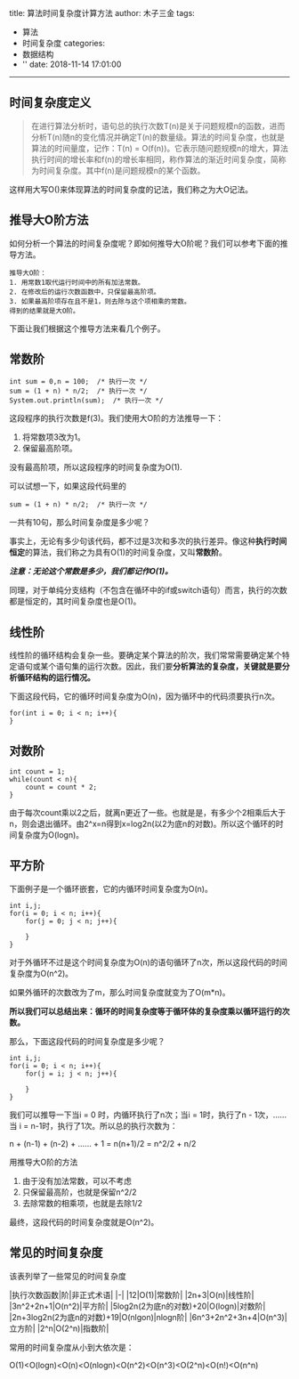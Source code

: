 title: 算法时间复杂度计算方法
author: 木子三金
tags:
  - 算法
  - 时间复杂度
categories:
  - 数据结构
  - ''
date: 2018-11-14 17:01:00
---
## 时间复杂度定义
>在进行算法分析时，语句总的执行次数T(n)是关于问题规模n的函数，进而分析T(n)随n的变化情况并确定T(n)的数量级。算法的时间复杂度，也就是算法的时间量度，记作：T(n) = O(f(n))。它表示随问题规模n的增大，算法执行时间的增长率和f(n)的增长率相同，称作算法的渐近时间复杂度，简称为时间复杂度。其中f(n)是问题规模n的某个函数。

这样用大写O()来体现算法的时间复杂度的记法，我们称之为大O记法。
<!-- more -->

## 推导大O阶方法
如何分析一个算法的时间复杂度呢？即如何推导大O阶呢？我们可以参考下面的推导方法。

	推导大O阶：
	1. 用常数1取代运行时间中的所有加法常数。
	2. 在修改后的运行次数函数中，只保留最高阶项。
	3. 如果最高阶项存在且不是1，则去除与这个项相乘的常数。
	得到的结果就是大O阶。
下面让我们根据这个推导方法来看几个例子。


## 常数阶
```
int sum = 0,n = 100;  /* 执行一次 */
sum = (1 + n) * n/2;  /* 执行一次 */
System.out.println(sum);  /* 执行一次 */
```
这段程序的执行次数是f(3)。我们使用大O阶的方法推导一下：
1. 将常数项3改为1。
2. 保留最高阶项。

没有最高阶项，所以这段程序的时间复杂度为O(1).

可以试想一下，如果这段代码里的
```
sum = (1 + n) * n/2;  /* 执行一次 */
```
一共有10句，那么时间复杂度是多少呢？

事实上，无论有多少句该代码，都不过是3次和多次的执行差异。像这种**执行时间恒定**的算法，我们称之为具有O(1)的时间复杂度，又叫**常数阶**。

***注意：无论这个常数是多少，我们都记作O(1)。***

同理，对于单纯分支结构（不包含在循环中的if或switch语句）而言，执行的次数都是恒定的，其时间复杂度也是O(1)。

## 线性阶

线性阶的循环结构会复杂一些。要确定某个算法的阶次，我们常常需要确定某个特定语句或某个语句集的运行次数。因此，我们要**分析算法的复杂度，关键就是要分析循环结构的运行情况。**

下面这段代码，它的循环时间复杂度为O(n)，因为循环中的代码须要执行n次。
```
for(int i = 0; i < n; i++){
}
```

## 对数阶
```
int count = 1;
while(count < n){
	count = count * 2;
}
```
由于每次count乘以2之后，就离n更近了一些。也就是是，有多少个2相乘后大于n，则会退出循环。由2^x=n得到x=log2n(以2为底n的对数)。所以这个循环的时间复杂度为O(logn)。

## 平方阶
下面例子是一个循环嵌套，它的内循环时间复杂度为O(n)。
```
int i,j;
for(i = 0; i < n; i++){
	for(j = 0; j < n; j++){
    
    }
}
```
对于外循环不过是这个时间复杂度为O(n)的语句循环了n次，所以这段代码的时间复杂度为O(n^2)。

如果外循环的次数改为了m，那么时间复杂度就变为了O(m*n)。

**所以我们可以总结出来：循环的时间复杂度等于循环体的复杂度乘以循环运行的次数。**

那么，下面这段代码的时间复杂度是多少呢？
```
int i,j;
for(i = 0; i < n; i++){
	for(j = i; j < n; j++){
    
    }
}
```
我们可以推导一下当i = 0 时，内循环执行了n次；当i = 1时，执行了n - 1次，……当 i = n-1时，执行了1次。所以总的执行次数为：

n + (n-1) + (n-2) + …… + 1 = n(n+1)/2 = n^2/2 + n/2

用推导大O阶的方法
1. 由于没有加法常数，可以不考虑
2. 只保留最高阶，也就是保留n^2/2
3. 去除常数的相乘项，也就是去除1/2

最终，这段代码的时间复杂度就是O(n^2)。


## 常见的时间复杂度

该表列举了一些常见的时间复杂度

|执行次数函数|阶|非正式术语|
|-|
|12|O(1)|常数阶|
|2n+3|O(n)|线性阶|
|3n^2+2n+1|O(n^2)|平方阶|
|5log2n(2为底n的对数)+20|O(logn)|对数阶|
|2n+3log2n(2为底n的对数)+19|O(nlgon)|nlogn阶|
|6n^3+2n^2+3n+4|O(n^3)|立方阶|
|2^n|O(2^n)|指数阶|

常用的时间复杂度从小到大依次是：

O(1)<O(logn)<O(n)<O(nlogn)<O(n^2)<O(n^3)<O(2^n)<O(n!)<O(n^n)